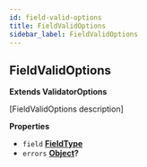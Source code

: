 ```yaml
---
id: field-valid-options
title: FieldValidOptions
sidebar_label: FieldValidOptions
---
```

## FieldValidOptions

**Extends ValidatorOptions**

[FieldValidOptions description]

**Properties**

-   `field` **[FieldType](field-type.md)** 
-   `errors` **[Object](https://developer.mozilla.org/docs/Web/JavaScript/Reference/Global_Objects/Object)?** 
